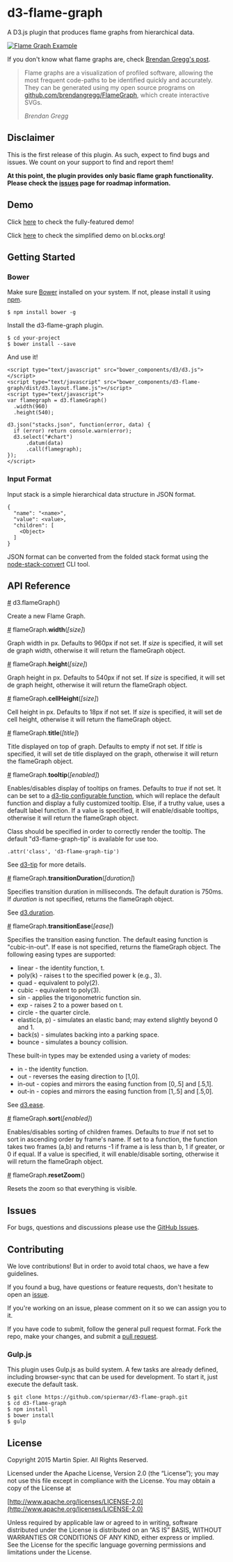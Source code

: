 # d3-flame-graph

A D3.js plugin that produces flame graphs from hierarchical data.

[![Flame Graph Example](http://giant.gfycat.com/DelectableResponsibleHart.gif)](http://spiermar.github.io/d3-flame-graph/)

If you don't know what flame graphs are, check [Brendan Gregg's post](http://www.brendangregg.com/flamegraphs.html).

> Flame graphs are a visualization of profiled software, allowing the most frequent code-paths to be identified quickly and accurately. They can be generated using my open source programs on [github.com/brendangregg/FlameGraph](http://github.com/brendangregg/FlameGraph), which create interactive SVGs.
>
> <cite>Brendan Gregg</cite>

## Disclaimer

This is the first release of this plugin. As such, expect to find bugs and issues. We count on your support to find and report them!

**At this point, the plugin provides only basic flame graph functionality. Please check the [issues](https://github.com/spiermar/d3-flame-graph/issues) page for roadmap information.**

## Demo

Click [here](http://spiermar.github.io/d3-flame-graph/) to check the fully-featured demo!

Click [here](http://bl.ocks.org/spiermar/4509343495f8d6e214cb) to check the simplified demo on bl.ocks.org!

## Getting Started

### Bower

Make sure [Bower](http://bower.io/) installed on your system. If not, please install it using [npm](https://www.npmjs.com/).

```
$ npm install bower -g
```

Install the d3-flame-graph plugin.

```
$ cd your-project
$ bower install --save
```

And use it!

```
<script type="text/javascript" src="bower_components/d3/d3.js"></script>
<script type="text/javascript" src="bower_components/d3-flame-graph/dist/d3.layout.flame.js"></script>
<script type="text/javascript">
var flamegraph = d3.flameGraph()
  .width(960)
  .height(540);

d3.json("stacks.json", function(error, data) {
  if (error) return console.warn(error);
  d3.select("#chart")
      .datum(data)
      .call(flamegraph);
});
</script>
```

### Input Format

Input stack is a simple hierarchical data structure in JSON format.

```
{
  "name": "<name>",
  "value": <value>,
  "children": [
    <Object>
  ]
}
```

JSON format can be converted from the folded stack format using the [node-stack-convert](https://github.com/spiermar/node-stack-convert) CLI tool.

## API Reference

<a name="flameGraph" href="#flameGraph">#</a> d3.flameGraph()

Create a new Flame Graph.

<a name="width" href="#width">#</a> flameGraph.<b>width</b>(<i>[size]</i>)

Graph width in px. Defaults to 960px if not set. If <i>size</i> is specified, it will set de graph width, otherwise it will return the flameGraph object.

<a name="height" href="#height">#</a> flameGraph.<b>height</b>(<i>[size]</i>)

Graph height in px. Defaults to 540px if not set. If <i>size</i> is specified, it will set de graph height, otherwise it will return the flameGraph object.

<a name="cellHeight" href="#cellHeight">#</a> flameGraph.<b>cellHeight</b>(<i>[size]</i>)

Cell height in px. Defaults to 18px if not set. If <i>size</i> is specified, it will set de cell height, otherwise it will return the flameGraph object.

<a name="title" href="#title">#</a> flameGraph.<b>title</b>(<i>[title]</i>)

Title displayed on top of graph. Defaults to empty if not set. If <i>title</i> is specified, it will set de title displayed on the graph, otherwise it will return the flameGraph object.

<a name="tooltip" href="#tooltip">#</a> flameGraph.<b>tooltip</b>(<i>[enabled]</i>)

Enables/disables display of tooltips on frames. Defaults to <i>true</i> if not set. It can be set to a [d3-tip configurable function](https://github.com/Caged/d3-tip/blob/master/docs/initializing-tooltips.md), which will replace the default function and display a fully customized tooltip. Else, if a truthy value, uses a default label function. If a value is specified, it will enable/disable tooltips, otherwise it will return the flameGraph object.

Class should be specified in order to correctly render the tooltip. The default "d3-flame-graph-tip" is available for use too.

```
.attr('class', 'd3-flame-graph-tip')
```

See [d3-tip](https://github.com/Caged/d3-tip/tree/master/docs) for more details.

<a name="transitionDuration" href="#transitionDuration">#</a> flameGraph.<b>transitionDuration</b>(<i>[duration]</i>)

Specifies transition duration in milliseconds. The default duration is 750ms. If <i>duration</i> is not specified, returns the flameGraph object.

See [d3.duration](https://github.com/mbostock/d3/wiki/Transitions#duration).

<a name="transitionEase" href="#transitionEase">#</a> flameGraph.<b>transitionEase</b>(<i>[ease]</i>)

Specifies the transition easing function. The default easing function is "cubic-in-out". If ease is not specified, returns the flameGraph object. The following easing types are supported:

* linear - the identity function, t.
* poly(k) - raises t to the specified power k (e.g., 3).
* quad - equivalent to poly(2).
* cubic - equivalent to poly(3).
* sin - applies the trigonometric function sin.
* exp - raises 2 to a power based on t.
* circle - the quarter circle.
* elastic(a, p) - simulates an elastic band; may extend slightly beyond 0 and 1.
* back(s) - simulates backing into a parking space.
* bounce - simulates a bouncy collision.

These built-in types may be extended using a variety of modes:

* in - the identity function.
* out - reverses the easing direction to [1,0].
* in-out - copies and mirrors the easing function from [0,.5] and [.5,1].
* out-in - copies and mirrors the easing function from [1,.5] and [.5,0].

See [d3.ease](https://github.com/mbostock/d3/wiki/Transitions#d3_ease).

<a name="sort" href="#sort">#</a> flameGraph.<b>sort</b>(<i>[enabled]</i>)

Enables/disables sorting of children frames. Defaults to <i>true</i> if not set to sort in ascending order by frame's name. If set to a function, the function takes two frames (a,b) and returns -1 if frame a is less than b, 1 if greater, or 0 if equal. If a value is specified, it will enable/disable sorting, otherwise it will return the flameGraph object.

<a name="resetZoom" href="#resetZoom">#</a> flameGraph.<b>resetZoom</b>()

Resets the zoom so that everything is visible.

## Issues

For bugs, questions and discussions please use the [GitHub Issues](https://github.com/spiermar/d3-flame-graph/issues).

## Contributing

We love contributions! But in order to avoid total chaos, we have a few guidelines.

If you found a bug, have questions or feature requests, don't hesitate to open an [issue](https://github.com/spiermar/d3-flame-graph/issues).

If you're working on an issue, please comment on it so we can assign you to it.

If you have code to submit, follow the general pull request format. Fork the repo, make your changes, and submit a [pull request](https://github.com/spiermar/d3-flame-graph/pulls).

### Gulp.js

This plugin uses Gulp.js as build system. A few tasks are already defined, including browser-sync that can be used for development. To start it, just execute the default task.

```
$ git clone https://github.com/spiermar/d3-flame-graph.git
$ cd d3-flame-graph
$ npm install
$ bower install
$ gulp
```

## License

Copyright 2015 Martin Spier. All Rights Reserved.

Licensed under the Apache License, Version 2.0 (the “License”); you may not use this file except in compliance with the License. You may obtain a copy of the License at

[http://www.apache.org/licenses/LICENSE-2.0](http://www.apache.org/licenses/LICENSE-2.0)

Unless required by applicable law or agreed to in writing, software distributed under the License is distributed on an “AS IS” BASIS, WITHOUT WARRANTIES OR CONDITIONS OF ANY KIND, either express or implied. See the License for the specific language governing permissions and limitations under the License.
